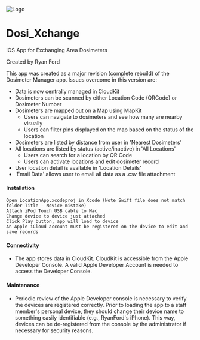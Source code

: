 

![Logo](/Images/WhiteLogo.png)




# Dosi_Xchange
iOS App for Exchanging Area Dosimeters

Created by Ryan Ford

This app was created as a major revision (complete rebuild) of the Dosimeter Manager app.  Issues overcome in this version are:
* Data is now centrally managed in CloudKit
* Dosimeters can be scanned by either Location Code (QRCode) or Dosimeter Number
* Dosimeters are mapped out on a Map using MapKit
  - Users can navigate to dosimeters and see how many are nearby visually
  - Users can filter pins displayed on the map based on the status of the location
* Dosimeters are listed by distance from user in 'Nearest Dosimeters'
* All locations are listed by status (active/inactive) in 'All Locations'
  - Users can search for a location by QR Code
  - Users can activate locations and edit dosimeter record
* User location detail is available in 'Location Details'
* 'Email Data' allows user to email all data as a .csv file attachment


#### Installation

```
Open LocationApp.xcodeproj in Xcode (Note Swift file does not match folder Title - Novice mistake)
Attach iPod Touch USB cable to Mac
Change device to device just attached
Click Play button, app will load to device
An Apple iCloud account must be registered on the device to edit and save records
```
#### Connectivity

* The app stores data in CloudKit.  CloudKit is accessible from the Apple Developer Console.  A valid Apple Developer Account is needed to access the Developer Console.

#### Maintenance

* Periodic review of the Apple Developer console is necessary to verify the devices are registered correctly.  Prior to loading the app to a staff member's personal device, they should change their device name to something easily identifiable (e.g., RyanFord's iPhone).  This way, devices can be de-registered from the console by the administrator if necessary for security reasons.



